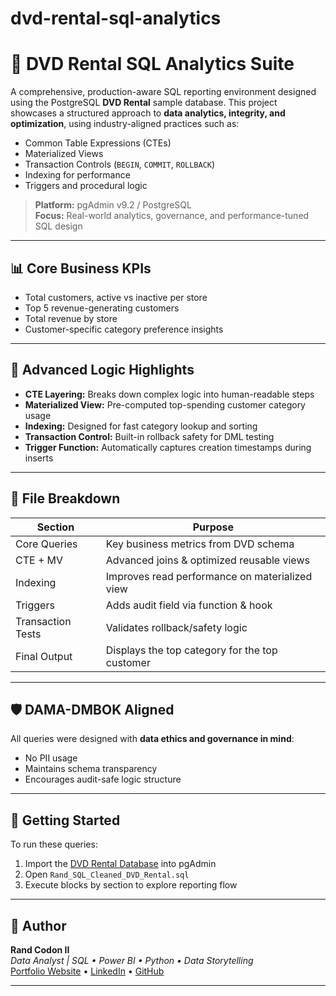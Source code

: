 # dvd-rental-sql-analytics

# 🎯 DVD Rental SQL Analytics Suite

A comprehensive, production-aware SQL reporting environment designed using the PostgreSQL **DVD Rental** sample database. This project showcases a structured approach to **data analytics, integrity, and optimization**, using industry-aligned practices such as:

- Common Table Expressions (CTEs)
- Materialized Views
- Transaction Controls (`BEGIN`, `COMMIT`, `ROLLBACK`)
- Indexing for performance
- Triggers and procedural logic

> **Platform:** pgAdmin v9.2 / PostgreSQL  
> **Focus:** Real-world analytics, governance, and performance-tuned SQL design

---

## 📊 Core Business KPIs

- Total customers, active vs inactive per store
- Top 5 revenue-generating customers
- Total revenue by store
- Customer-specific category preference insights

---

## 🧠 Advanced Logic Highlights

- **CTE Layering:** Breaks down complex logic into human-readable steps
- **Materialized View:** Pre-computed top-spending customer category usage
- **Indexing:** Designed for fast category lookup and sorting
- **Transaction Control:** Built-in rollback safety for DML testing
- **Trigger Function:** Automatically captures creation timestamps during inserts

---

## 🧱 File Breakdown

| Section                        | Purpose |
|-------------------------------|---------|
| Core Queries                  | Key business metrics from DVD schema |
| CTE + MV                      | Advanced joins & optimized reusable views |
| Indexing                      | Improves read performance on materialized view |
| Triggers                      | Adds audit field via function & hook |
| Transaction Tests             | Validates rollback/safety logic |
| Final Output                  | Displays the top category for the top customer |

---

## 🛡️ DAMA-DMBOK Aligned

All queries were designed with **data ethics and governance in mind**:
- No PII usage
- Maintains schema transparency
- Encourages audit-safe logic structure

---

## 🚀 Getting Started

To run these queries:
1. Import the [DVD Rental Database](https://www.postgresqltutorial.com/postgresql-sample-database/) into pgAdmin
2. Open `Rand_SQL_Cleaned_DVD_Rental.sql`
3. Execute blocks by section to explore reporting flow

---

## 📂 Author

**Rand Codon II**  
*Data Analyst | SQL • Power BI • Python • Data Storytelling*  
[Portfolio Website](https://your-portfolio-link.com) • [LinkedIn](https://linkedin.com/in/yourprofile) • [GitHub](https://github.com/yourusername)

---

